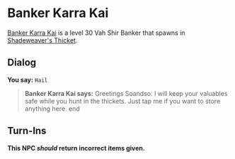 # Banker Karra Kai



[Banker Karra Kai](/npc/165155) is a level 30 Vah Shir Banker that spawns in [Shadeweaver's Thicket](/zone/165).



## Dialog

**You say:** `Hail`



>**Banker Karra Kai says:** Greetings Soandso. I will keep your valuables safe while you hunt in the thickets. Just tap me if you want to store anything here.
end



## Turn-Ins



**This NPC *should* return incorrect items given.**





